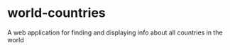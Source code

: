 # world-countries
A web application for finding and displaying info about all countries in the world
